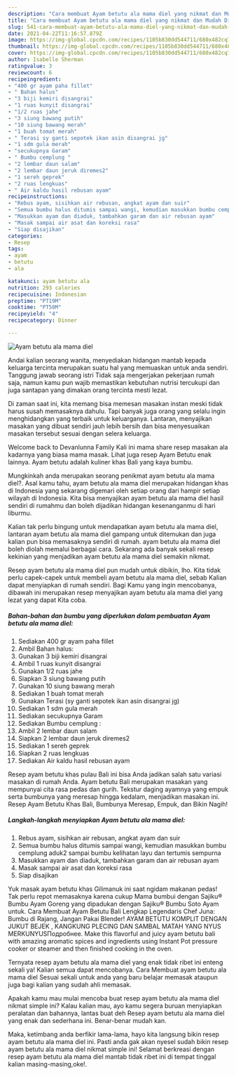 ```yaml
---
description: "Cara membuat Ayam betutu ala mama diel yang nikmat dan Mudah Dibuat"
title: "Cara membuat Ayam betutu ala mama diel yang nikmat dan Mudah Dibuat"
slug: 541-cara-membuat-ayam-betutu-ala-mama-diel-yang-nikmat-dan-mudah-dibuat
date: 2021-04-22T11:16:57.879Z
image: https://img-global.cpcdn.com/recipes/1105b830dd544711/680x482cq70/ayam-betutu-ala-mama-diel-foto-resep-utama.jpg
thumbnail: https://img-global.cpcdn.com/recipes/1105b830dd544711/680x482cq70/ayam-betutu-ala-mama-diel-foto-resep-utama.jpg
cover: https://img-global.cpcdn.com/recipes/1105b830dd544711/680x482cq70/ayam-betutu-ala-mama-diel-foto-resep-utama.jpg
author: Isabelle Sherman
ratingvalue: 3
reviewcount: 6
recipeingredient:
- "400 gr ayam paha fillet"
- " Bahan halus"
- "3 biji kemiri disangrai"
- "1 ruas kunyit disangrai"
- "1/2 ruas jahe"
- "3 siung bawang putih"
- "10 siung bawang merah"
- "1 buah tomat merah"
- " Terasi sy ganti sepotek ikan asin disangrai jg"
- "1 sdm gula merah"
- "secukupnya Garam"
- " Bumbu cemplung "
- "2 lembar daun salam"
- "2 lembar daun jeruk diremes2"
- "1 sereh geprek"
- "2 ruas lengkuas"
- " Air kaldu hasil rebusan ayam"
recipeinstructions:
- "Rebus ayam, sisihkan air rebusan, angkat ayam dan suir"
- "Semua bumbu halus ditumis sampai wangi, kemudian masukkan bumbu cemplung aduk2 sampai bumbu kelihatan layu dan tertumis sempurna"
- "Masukkan ayam dan diaduk, tambahkan garam dan air rebusan ayam"
- "Masak sampai air asat dan koreksi rasa"
- "Siap disajikan"
categories:
- Resep
tags:
- ayam
- betutu
- ala

katakunci: ayam betutu ala 
nutrition: 293 calories
recipecuisine: Indonesian
preptime: "PT19M"
cooktime: "PT50M"
recipeyield: "4"
recipecategory: Dinner

---
```



![Ayam betutu ala mama diel](https://img-global.cpcdn.com/recipes/1105b830dd544711/680x482cq70/ayam-betutu-ala-mama-diel-foto-resep-utama.jpg)

Andai kalian seorang wanita, menyediakan hidangan mantab kepada keluarga tercinta merupakan suatu hal yang memuaskan untuk anda sendiri. Tanggung jawab seorang istri Tidak saja mengerjakan pekerjaan rumah saja, namun kamu pun wajib memastikan kebutuhan nutrisi tercukupi dan juga santapan yang dimakan orang tercinta mesti lezat.

Di zaman  saat ini, kita memang bisa memesan masakan instan meski tidak harus susah memasaknya dahulu. Tapi banyak juga orang yang selalu ingin menghidangkan yang terbaik untuk keluarganya. Lantaran, menyajikan masakan yang dibuat sendiri jauh lebih bersih dan bisa menyesuaikan masakan tersebut sesuai dengan selera keluarga. 

Welcome back to Devanlunna Family Kali ini mama share resep masakan ala kadarnya yang biasa mama masak. Lihat juga resep Ayam Betutu enak lainnya. Ayam betutu adalah kuliner khas Bali yang kaya bumbu.

Mungkinkah anda merupakan seorang penikmat ayam betutu ala mama diel?. Asal kamu tahu, ayam betutu ala mama diel merupakan hidangan khas di Indonesia yang sekarang digemari oleh setiap orang dari hampir setiap wilayah di Indonesia. Kita bisa menyajikan ayam betutu ala mama diel hasil sendiri di rumahmu dan boleh dijadikan hidangan kesenanganmu di hari liburmu.

Kalian tak perlu bingung untuk mendapatkan ayam betutu ala mama diel, lantaran ayam betutu ala mama diel gampang untuk ditemukan dan juga kalian pun bisa memasaknya sendiri di rumah. ayam betutu ala mama diel boleh diolah memalui berbagai cara. Sekarang ada banyak sekali resep kekinian yang menjadikan ayam betutu ala mama diel semakin nikmat.

Resep ayam betutu ala mama diel pun mudah untuk dibikin, lho. Kita tidak perlu capek-capek untuk membeli ayam betutu ala mama diel, sebab Kalian dapat menyiapkan di rumah sendiri. Bagi Kamu yang ingin mencobanya, dibawah ini merupakan resep menyajikan ayam betutu ala mama diel yang lezat yang dapat Kita coba.

<!--inarticleads1-->

##### Bahan-bahan dan bumbu yang diperlukan dalam pembuatan Ayam betutu ala mama diel:

1. Sediakan 400 gr ayam paha fillet
1. Ambil  Bahan halus:
1. Gunakan 3 biji kemiri disangrai
1. Ambil 1 ruas kunyit disangrai
1. Gunakan 1/2 ruas jahe
1. Siapkan 3 siung bawang putih
1. Gunakan 10 siung bawang merah
1. Sediakan 1 buah tomat merah
1. Gunakan  Terasi (sy ganti sepotek ikan asin disangrai jg)
1. Sediakan 1 sdm gula merah
1. Sediakan secukupnya Garam
1. Sediakan  Bumbu cemplung :
1. Ambil 2 lembar daun salam
1. Siapkan 2 lembar daun jeruk diremes2
1. Sediakan 1 sereh geprek
1. Siapkan 2 ruas lengkuas
1. Sediakan  Air kaldu hasil rebusan ayam


Resep ayam betutu khas pulau Bali ini bisa Anda jadikan salah satu variasi masakan di rumah Anda. Ayam betutu Bali merupakan masakan yang mempunyai cita rasa pedas dan gurih. Tekstur daging ayamnya yang empuk serta bumbunya yang meresap hingga kedalam, menjadikan masakan ini. Resep Ayam Betutu Khas Bali, Bumbunya Meresap, Empuk, dan Bikin Nagih! 

<!--inarticleads2-->

##### Langkah-langkah menyiapkan Ayam betutu ala mama diel:

1. Rebus ayam, sisihkan air rebusan, angkat ayam dan suir
1. Semua bumbu halus ditumis sampai wangi, kemudian masukkan bumbu cemplung aduk2 sampai bumbu kelihatan layu dan tertumis sempurna
1. Masukkan ayam dan diaduk, tambahkan garam dan air rebusan ayam
1. Masak sampai air asat dan koreksi rasa
1. Siap disajikan


Yuk masak ayam betutu khas Gilimanuk ini saat ngidam makanan pedas! Tak perlu repot memasaknya karena cukup Mama bumbui dengan Sajiku® Bumbu Ayam Goreng yang dipadukan dengan Sajiku® Bumbu Soto Ayam untuk. Cara Membuat Ayam Betutu Bali Lengkap Legendaris Chef Juna: Bumbu di Rajang, Jangan Pakai Blender! AYAM BETUTU KOMPLIT DENGAN JUKUT BEJEK , KANGKUNG PLECING DAN SAMBAL MATAH YANG NYUS MERKUNYUSПодробнее. Make this flavorful and juicy ayam betutu bali with amazing aromatic spices and ingredients using Instant Pot pressure cooker or steamer and then finished cooking in the oven. 

Ternyata resep ayam betutu ala mama diel yang enak tidak ribet ini enteng sekali ya! Kalian semua dapat mencobanya. Cara Membuat ayam betutu ala mama diel Sesuai sekali untuk anda yang baru belajar memasak ataupun juga bagi kalian yang sudah ahli memasak.

Apakah kamu mau mulai mencoba buat resep ayam betutu ala mama diel nikmat simple ini? Kalau kalian mau, ayo kamu segera buruan menyiapkan peralatan dan bahannya, lantas buat deh Resep ayam betutu ala mama diel yang enak dan sederhana ini. Benar-benar mudah kan. 

Maka, ketimbang anda berfikir lama-lama, hayo kita langsung bikin resep ayam betutu ala mama diel ini. Pasti anda gak akan nyesel sudah bikin resep ayam betutu ala mama diel nikmat simple ini! Selamat berkreasi dengan resep ayam betutu ala mama diel mantab tidak ribet ini di tempat tinggal kalian masing-masing,oke!.

